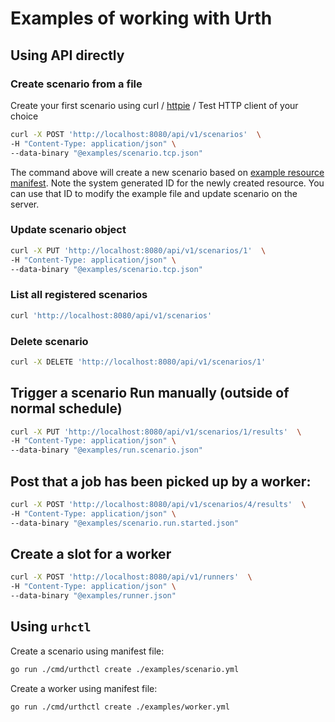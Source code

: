 # Examples of working with Urth

## Using API directly

### Create scenario from a file
Create your first scenario using curl / [httpie](https://httpie.io/) / Test HTTP client of your choice
```bash
curl -X POST 'http://localhost:8080/api/v1/scenarios'  \
-H "Content-Type: application/json" \
--data-binary "@examples/scenario.tcp.json"
```

The command above will create a new scenario based on [example resource manifest](./scenario.tcp.json). Note the system generated ID for the newly created resource.
You can use that ID to modify the example file and update scenario on the server.

### Update scenario object
```bash
curl -X PUT 'http://localhost:8080/api/v1/scenarios/1'  \
-H "Content-Type: application/json" \
--data-binary "@examples/scenario.tcp.json"
```

### List all registered scenarios
```bash
curl 'http://localhost:8080/api/v1/scenarios'
```

### Delete scenario
```bash
curl -X DELETE 'http://localhost:8080/api/v1/scenarios/1'
```

## Trigger a scenario Run manually (outside of normal schedule)
```bash
curl -X PUT 'http://localhost:8080/api/v1/scenarios/1/results'  \
-H "Content-Type: application/json" \
--data-binary "@examples/run.scenario.json"
```


## Post that a job has been picked up by a worker:
```bash
curl -X POST 'http://localhost:8080/api/v1/scenarios/4/results'  \
-H "Content-Type: application/json" \
--data-binary "@examples/scenario.run.started.json"
```

## Create a slot for a worker
```bash
curl -X POST 'http://localhost:8080/api/v1/runners'  \
-H "Content-Type: application/json" \
--data-binary "@examples/runner.json"
```



## Using `urhctl`

Create a scenario using manifest file:
```bash
go run ./cmd/urthctl create ./examples/scenario.yml
```
Create a worker using manifest file:
```bash
go run ./cmd/urthctl create ./examples/worker.yml
```

